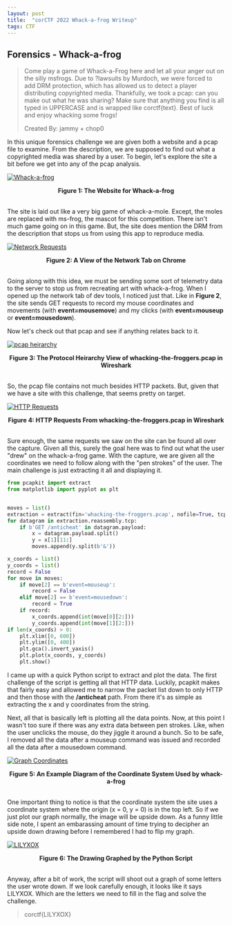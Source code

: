 ```yaml
---
layout: post
title:  "corCTF 2022 Whack-a-frog Writeup"
tags: CTF
---
```


## **Forensics - Whack-a-frog**

>Come play a game of Whack-a-Frog here and let all your anger out on the silly msfrogs. Due to
?lawsuits by Murdoch, we were forced to add DRM protection, which has allowed us to detect a player
>distributing copyrighted media. Thankfully, we took a pcap: can you make out what he was sharing?
>Make sure that anything you find is all typed in UPPERCASE and is wrapped like corctf{text}. Best
>of luck and enjoy whacking some frogs!
>
>Created By: jammy + chop0

In this unique forensics challenge we are given both a website and a pcap file to examine.
From the description, we are supposed to find out what a copyrighted media was shared by a user.
To begin, let's explore the site a bit before we get into any of the pcap analysis.

[![Whack-a-frog](/assets/corCTF2022/site.png)](/assets/corCTF2022/site.png)
<figcaption align=center><b>Figure 1: The Website for Whack-a-frog</b></figcaption>
&nbsp;

The site is laid out like a very big game of whack-a-mole. Except, the moles are replaced with
ms-frog, the mascot for this competition. There isn't much game going on in this game.
But, the site does mention the DRM from the description that stops us from using this app to
reproduce media.

[![Network Requests](/assets/corCTF2022/frog.png)](/assets/corCTF2022/frog.png)
<figcaption align=center><b>Figure 2: A View of the Network Tab on Chrome</b></figcaption>
&nbsp;

Going along with this idea, we must be sending some sort of telemetry data to the server to
stop us from recreating art with whack-a-frog. When I opened up the network tab of dev tools,
I noticed just that. Like in **Figure 2**, the site sends GET requests to record my mouse coordinates
and movements (with **event=mousemove**) and my clicks (with **event=mouseup** or **event=mousedown**).

Now let's check out that pcap and see if anything relates back to it.

[![pcap heirarchy](/assets/corCTF2022/pcap.png)](/assets/corCTF2022/pcap.png)
<figcaption align=center><b>Figure 3: The Protocol Heirarchy View of whacking-the-froggers.pcap in Wireshark</b></figcaption>
&nbsp;

So, the pcap file contains not much besides HTTP packets. But, given that we have a site with this
challenge, that seems pretty on target.

[![HTTP Requests](/assets/corCTF2022/http.png)](/assets/corCTF2022/http.png)
<figcaption align=center><b>Figure 4: HTTP Requests From whacking-the-froggers.pcap in Wireshark</b></figcaption>
&nbsp;

Sure enough, the same requests we saw on the site can be found all over the capture.
Given all this, surely the goal here was to find out what the user "drew" on the whack-a-frog
game. With the capture, we are given all the coordinates we need to follow along with the
"pen strokes" of the user. The main challenge is just extracting it all and displaying it.

```python
from pcapkit import extract
from matplotlib import pyplot as plt


moves = list()
extraction = extract(fin='whacking-the-froggers.pcap', nofile=True, tcp=True, strict=True)
for datagram in extraction.reassembly.tcp:
    if b'GET /anticheat' in datagram.payload:
        x = datagram.payload.split()
        y = x[1][11:]
        moves.append(y.split(b'&'))

x_coords = list()
y_coords = list()
record = False
for move in moves:
    if move[2] == b'event=mouseup':
        record = False
    elif move[2] == b'event=mousedown':
        record = True
    if record:
        x_coords.append(int(move[0][2:]))
        y_coords.append(int(move[1][2:]))
if len(x_coords) > 0:
    plt.xlim([0, 600])
    plt.ylim([0, 400])
    plt.gca().invert_yaxis()
    plt.plot(x_coords, y_coords)
    plt.show()

```

I came up with a quick Python script to extract and plot the data. The first challenge of the
script is getting all that HTTP data. Luckily, pcapkit makes that fairly easy and allowed me
to narrow the packet list down to only HTTP and then those with the **/anticheat** path.
From there it's as simple as extracting the x and y coordinates from the string.

Next, all that is basically left is plotting all the data points. Now, at this point I wasn't
too sure if there was any extra data between pen strokes. Like, when the user unclicks the mouse,
do they jiggle it around a bunch. So to be safe, I removed all the data after a mouseup command
was issued and recorded all the data after a mousedown command.  

[![Graph Coordinates](/assets/corCTF2022/graph.png)](/assets/corCTF2022/graph.png)
<figcaption align=center><b>Figure 5: An Example Diagram of the Coordinate System Used by whack-a-frog</b></figcaption>
&nbsp;

One important thing to notice is that the coordinate system the site uses a coordinate system
where the origin (x = 0, y = 0) is in the top left. So if we just plot our graph normally,
the image will be upside down. As a funny little side note, I spent an embarassing amount of time
trying to decipher an upside down drawing before I remembered I had to flip my graph.

[![LILYXOX](/assets/corCTF2022/lilyxox.png)](/assets/corCTF2022/lilyxox.png)
<figcaption align=center><b>Figure 6: The Drawing Graphed by the Python Script</b></figcaption>
&nbsp;

Anyway, after a bit of work, the script will shoot out a graph of some letters the user wrote down.
If we look carefully enough, it looks like it says LILYXOX. Which are the letters we need to fill
in the flag and solve the challenge.

>corctf{LILYXOX}
